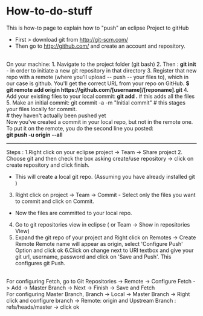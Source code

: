 # How-to-do-stuff
This is how-to page to explain how to "push" an eclipse Project to gitHub


- First > download git from http://git-scm.com/ </br>
- Then go to http://github.com/ and create an account and repository.
</br>
On your machine:
1. Navigate to the project folder (git bash)
2. Then :   <b> git init </b>   - in order to initiate a new git repository in that directory
3. Register that new repo with a remote (where you'll upload -- push -- your files to), 
   which in our case is github. You'll get the correct URL from your repo on GitHub.
<b> $ git remote add origin https://github.com/[username]/[reponame].git </b>
4. Add your existing files to your local commit:
<b>git add . </b>  # this adds all the files
5. Make an initial commit:
git commit -a -m "Initial commit" # this stages your files locally for commit. </br>
                                  # they haven't actually been pushed yet</br>
Now you've created a commit in your local repo, but not in the remote one. </br>
To put it on the remote, you do the second line you posted:</br>
<b>git push -u origin --all</b>


___
Steps :
1.Right click on your eclipse project -> Team -> Share project
2. Choose git and then check the box asking create/use repository -> click on create repository and click finish. 
- This will create a local git repo. (Assuming you have already installed git  )
3. Right click on project -> Team -> Commit - Select only the files you want to commit and click on Commit. 
- Now the files are committed to your local repo.
4. Go to git repositories view in eclipse ( or Team -> Show in repositories View)
5. Expand the git repo of your project and Right click on Remotes -> Create Remote
Remote name will appear as origin, select 'Configure Push' Option and click ok
6.Click on change next to URI textbox and give your git url, username, password and click on 'Save and Push'. 
This configures git Push.
</br>
For configuring Fetch, go to Git Repositories -> Remote -> Configure Fetch -> Add -> Master Branch -> Next -> Finish -> Save and Fetch
</br>
For configuring Master Branch, Branch -> Local -> Master Branch -> Right click and configure branch -> Remote: origin and Upstream Branch : refs/heads/master -> click ok
